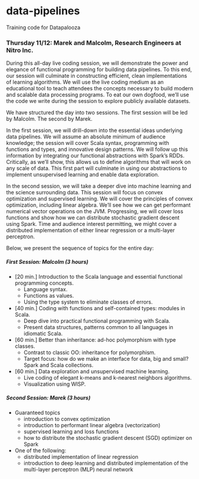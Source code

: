 # data-pipelines
Training code for Datapalooza

### Thursday 11/12: Marek and Malcolm, Research Engineers at Nitro Inc.

During this all-day live coding session, we will demonstrate the power and elegance of functional programming for building data pipelines. To this end, our session will culminate in constructing efficient, clean implementations of learning algorithms. We will use the live coding medium as an educational tool to teach attendees the concepts necessary to build modern and scalable data processing programs. To eat our own dogfood, we’ll use the code we write during the session to explore publicly available datasets.

We have structured the day into two sessions. The first session will be led by Malcolm. The second by Marek.

In the first session, we will drill-down into the essential ideas underlying data pipelines. We will assume an absolute minimum of audience knowledge; the session will cover Scala syntax, programming with functions and types, and innovative design patterns. We will follow up this information by integrating our functional abstractions with Spark’s RDDs. Critically, as we’ll show, this allows us to define algorithms that will work on any scale of data. This first part will culminate in using our abstractions to implement unsupervised learning and enable data exploration.

In the second session, we will take a deeper dive into machine learning and the science surrounding data. This session will focus on convex optimization and supervised learning. We will cover the principles of convex optimization, including linear algebra. We’ll see how we can get performant numerical vector operations on the JVM. Progressing, we will cover loss functions and show how we can distribute stochastic gradient descent using Spark. Time and audience interest permitting, we might cover a distributed implementation of either linear regression or a multi-layer perceptron.

Below, we present the sequence of topics for the entire day:

##### First Session: Malcolm (3 hours)
* [20 min.] Introduction to the Scala language and essential functional programming concepts.
  * Language syntax.
  * Functions as values.
  * Using the type system to eliminate classes of errors.
* [40 min.] Coding with functions and self-contained types: modules in Scala.
  * Deep dive into practical functional programming with Scala.
  * Present data structures, patterns common to all languages in idiomatic Scala.
* [60 min.] Better than inheritance: ad-hoc polymorphism with type classes.
  * Contrast to classic OO: inheritance for polymorphism.
  * Target focus: how do we make an interface for data, big and small? Spark and Scala collections.
* [60 min.] Data exploration and unsupervised machine learning.
  * Live coding of elegant k-means and k-nearest neighbors algorithms.
  * Visualization using WISP.

##### Second Session: Marek (3 hours)
* Guaranteed topics
  * introduction to convex optimization
  * introduction to performant linear algebra (vectorization)
  * supervised learning and loss functions 
  * how to distribute the stochastic gradient descent (SGD) optimizer on Spark
* One of the following:
  * distributed implementation of linear regression
  * introduction to deep learning and distributed implementation of the multi-layer perceptron (MLP) neural network
